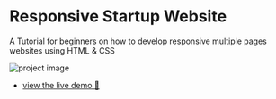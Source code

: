 # Responsive Startup Website

A Tutorial for beginners on how to develop responsive multiple pages websites using HTML & CSS

![project image](https://github.com/BrainiacDev/Responsive-website)

- [view the live demo 🚀](responsive-multi-page-website.netlify.app)

